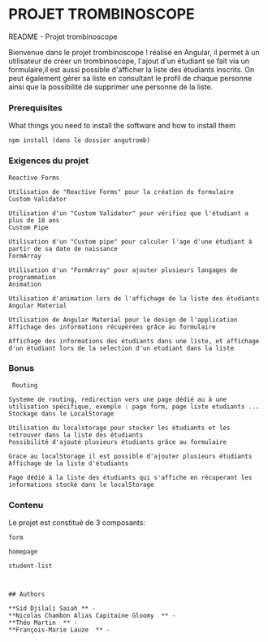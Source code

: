 # PROJET TROMBINOSCOPE

README - Projet trombinoscope

Bienvenue dans le projet trombinoscope ! réalisé en Angular, il permet à un utilisateur de créer un trombinoscope, l'ajout d'un étudiant se fait via un formulaire,il est aussi possible d'afficher la liste des étudiants inscrits. 
On peut également gérer sa liste en consultant le profil de chaque personne ainsi que la possibilité de supprimer une personne de la liste. 


### Prerequisites

What things you need to install the software and how to install them

```shell script
npm install (dans le dossier angutromb)
```
### Exigences du projet

    Reactive Forms

    Utilisation de "Reactive Forms" pour la création du formulaire
    Custom Validator

    Utilisation d'un "Custom Validator" pour vérifiez que l'étudiant a plus de 18 ans
    Custom Pipe

    Utilisation d'un "Custom pipe" pour calculer l'age d'une étudiant à partir de sa date de naissance
    FormArray

    Utilisation d'un "FormArray" pour ajouter plusieurs langages de programmation
    Animation

    Utilisation d'animation lors de l'affichage de la liste des étudiants
    Angular Material

    Utilisation de Angular Material pour le design de l'application
    Affichage des informations récupérées grâce au formulaire

    Affichage des informations des étudiants dans une liste, et affichage d'un étudiant lors de la selection d'un etudiant dans la liste
    
### Bonus 
     Routing

    Systeme de routing, redirection vers une page dédié au à une utilisation spécifique, exemple : page form, page liste etudiants ...
    Stockage dans le LocalStorage

    Utilisation du localstorage pour stocker les étudiants et les retrouver dans la liste des étudiants
    Possibilité d'ajouté plusieurs étudiants grâce au formulaire

    Grace au localStorage il est possible d'ajouter plusieurs étudiants
    Affichage de la liste d'étudiants

    Page dédié à la liste des étudiants qui s'affiche en récuperant les informations stocké dans le localStorage
    
### Contenu 

Le projet est constitué de 3 composants:

```
form
```

```
homepage
```
```
student-list
```
```


## Authors

**Sid Djilali Saiah ** - 
**Nicolas Chambon Alias Capitaine Gloomy  ** - 
**Théo Martin  ** - 
**François-Marie Lauze  ** - 


